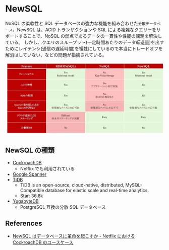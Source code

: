 # NewSQL

NoSQL の柔軟性と SQL データベースの強力な機能を組み合わせた`分散データベース`。NewSQL は、ACID トランザクションや SQL による複雑なクエリーをサポートすることで、NoSQL の弱点であるデータの一貫性や性能の課題を解決している。
しかし、クエリのスループット(一定時間あたりのデータ転送量)を出すためにレイテンシ(通信の遅延時間)を犠牲にしているので本当にトレードオフを解消はしていない、などの問題が指摘されている。

![db-comparison](../../images/db-comparison.webp "db-comparison")

## NewSQL の種類

- [CockroachDB](https://www.cockroachlabs.com/)
  - Netflix でも利用されている
- [Google Spanner](https://cloud.google.com/spanner)
- [TiDB](https://github.com/pingcap/tidb)
  - TiDB is an open-source, cloud-native, distributed, MySQL-Compatible database for elastic scale and real-time analytics.
  - Star: 36.8k
- [YugabyteDB](https://www.yugabyte.com/)
  - PostgreSQL 互換の分散 SQL データベース

## References

- [NewSQL はデータベースに革命を起こすか - Netflix における CockroachDB のユースケース](https://note.com/mickmack/n/n45ded3a4e342)

